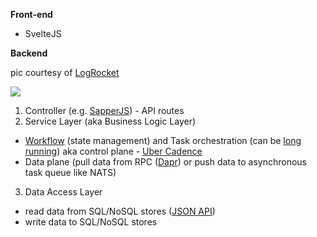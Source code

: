 **Front-end**

- SvelteJS

**Backend**

pic courtesy of [LogRocket](https://blog.logrocket.com/the-perfect-architecture-flow-for-your-next-node-js-project/)

<img src="https://itjumpstart.files.wordpress.com/2019/12/business-logic-api-routes.png">

1. Controller (e.g. [SapperJS](https://sapper.svelte.dev)) - API routes
2. Service Layer (aka Business Logic Layer)

- [Workflow](https://news.ycombinator.com/item?id=19732447) (state management) and Task orchestration (can be [long running](https://blog.bernd-ruecker.com/what-are-long-running-processes-b3ee769f0a27)) aka control plane - [Uber Cadence](https://cadenceworkflow.io) 
- Data plane (pull data from RPC ([Dapr](https://dapr.io)) or push data to asynchronous task queue like NATS)

3. Data Access Layer
- read data from SQL/NoSQL stores ([JSON API](https://dri.es/headless-cms-rest-vs-jsonapi-vs-graphql))
- write data to SQL/NoSQL stores
